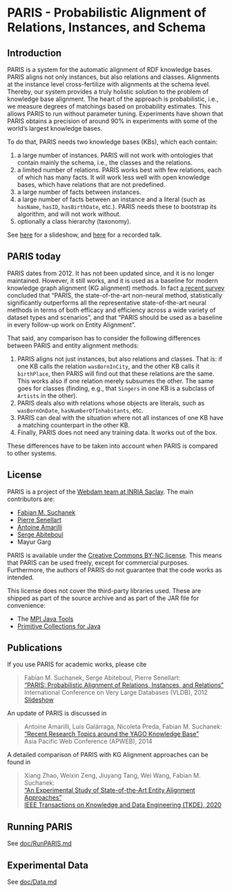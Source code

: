 PARIS - Probabilistic Alignment of Relations, Instances, and Schema
===================================================================

Introduction
------------

PARIS is a system for the automatic alignment of RDF knowledge bases. PARIS aligns
not only instances, but also relations and classes. Alignments at the instance
level cross-fertilize with alignments at the schema level. Thereby, our system
provides a truly holistic solution to the problem of knowledge base alignment. The
heart of the approach is probabilistic, i.e., we measure degrees of matchings
based on probability estimates. This allows PARIS to run without parameter
tuning. Experiments have shown that PARIS obtains a precision of around 90% in
experiments with some of the world’s largest knowledge bases.

To do that, PARIS needs two knowledge bases (KBs), which each contain:
1. a large number of instances. PARIS will not work with ontologies that contain mainly the schema, i.e., the classes and the relations.
2. a limited number of relations. PARIS works best with few relations, each of which has many facts. It will work less well with open knowledge bases, which have relations that are not predefined.
3. a large number of facts between instances.
4. a large number of facts between an instance and a literal (such as `hasName`, `hasID`, `hasBirthDate`, etc.). PARIS needs these to bootstrap its algorithm, and will not work without.
5. optionally a class hierarchy (taxonomy).

See [here](https://suchanek.name/work/publications/vldb2012/index.html) for a slideshow, and [here](https://www.youtube.com/watch?v=Fom62wWTHK) for a recorded talk.

PARIS today
----------

PARIS dates from 2012. It has not been updated since, and it is no longer maintained. However, it still works, and it is used as a baseline for modern knowledge graph alignment (KG alignment) methods. In fact [a recent survey](https://www.vldb.org/pvldb/vol15/p1712-arora.pdf) concluded that “PARIS, the state-of-the-art non-neural method, statistically significantly outperforms all the representative state-of-the-art neural methods in terms of both efficacy and efficiency across a wide variety of dataset types and scenarios”, and that “PARIS should be used as a baseline in every follow-up work on Entity Alignment”.

That said, any comparison has to consider the following differences between PARIS and entity alignment methods:
1. PARIS aligns not just instances, but also relations and classes. That is: if one KB calls the relation `wasBornInCity`, and the other KB calls it `birthPlace`, then PARIS will find out that these relations are the same. This works also if one relation merely subsumes the other. The same goes for classes (finding, e.g., that `Singers` in one KB is a subclass of `Artists` in the other).
2. PARIS deals also with relations whose objects are literals, such as `wasBornOnDate`, `hasNumberOfInhabitants`, etc.
3. PARIS can deal with the situation where not all instances of one KB have a matching counterpart in the other KB.
4. Finally, PARIS does not need any training data. It works out of the box.

These differences have to be taken into account when PARIS is compared to other systems.

License
--------

PARIS is a project of the [Webdam team at INRIA Saclay](http://webdam.inria.fr/wordpress/index.html). The main contributors
are:

* [Fabian M. Suchanek](http://suchanek.name)
* [Pierre Senellart](http://pierre.senellart.com)
* [Antoine Amarilli](http://a3nm.net)
* [Serge Abiteboul](https://abiteboul.com/)
* Mayur Garg

PARIS is available under the [Creative Commons BY-NC license](https://creativecommons.org/licenses/by-nc/3.0/). This means that PARIS can be used freely, except for commercial purposes. Furthermore, the authors of PARIS do not guarantee that the code works as intended.

This license does not cover the third-party libraries used. These are shipped as part of the source archive and as part
of the JAR file for convenience:
* The [MPI Java Tools](http://mpii.de/yago-naga/javatools)
* [Primitive Collections for Java](http://pcj.sourceforge.net)

Publications
------------

If you use PARIS for academic works, please cite

> Fabian M. Suchanek, Serge Abiteboul, Pierre Senellart:  
> [“PARIS: Probabilistic Alignment of Relations, Instances, and Relations”](https://suchanek.name/work/publications/vldb2012.pdf)  
> International Conference on Very Large Databases (VLDB), 2012  
> [Slideshow](https://suchanek.name/work/publications/vldb2012/index.html)

An update of PARIS is discussed in

> Antoine Amarilli, Luis Galárraga, Nicoleta Preda, Fabian M. Suchanek:  
> [“Recent Research Topics around the YAGO Knowledge Base”](https://suchanek.name/work/publications/apweb2014.pdf)  
> Asia Pacific Web Conference  (APWEB), 2014

A detailed comparison of PARIS with KG Alignment approaches can be found in

> Xiang Zhao, Weixin Zeng, Jiuyang Tang, Wei Wang, Fabian M. Suchanek:  
> [“An Experimental Study of State-of-the-Art Entity Alignment Approaches”](https://suchanek.name/work/publications/tkde-2020.pdf)  
> [IEEE Transactions on Knowledge and Data Engineering  (TKDE), 2020](https://ieeexplore.ieee.org/xpl/RecentIssue.jsp?punumber=69)

Running PARIS
------------
See [doc/RunPARIS.md](doc/RunPARIS.md)

Experimental Data
------------
See [doc/Data.md](doc/Data.md)
